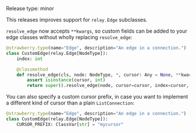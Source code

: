 Release type: minor

This releases improves support for `relay.Edge` subclasses.

`resolve_edge` now accepts `**kwargs`, so custom fields can be added to your edge classes without wholly 
replacing `resolve_edge`:
```python
@strawberry.type(name="Edge", description="An edge in a connection.")
class CustomEdge(relay.Edge[NodeType]):
    index: int

    @classmethod
    def resolve_edge(cls, node: NodeType, *, cursor: Any = None, **kwargs: Any) -> Self:
        assert isinstance(cursor, int)
        return super().resolve_edge(node, cursor=cursor, index=cursor, **kwargs)
```

You can also specify a custom cursor prefix, in case you want to implement a different
kind of cursor than a plain `ListConnection`:
```python
@strawberry.type(name="Edge", description="An edge in a connection.")
class CustomEdge(relay.Edge[NodeType]):
    CURSOR_PREFIX: ClassVar[str] = "mycursor"
```

